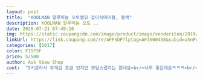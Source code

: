 ```yaml
---
layout: post 
title:  "KOOLMAN 알루미늄 오토캠핑 접이식테이블, 블랙" 
description: KOOLMAN 알루미늄 오토 ..
date: 2020-07-21 07:49:18 
img: https://static.coupangcdn.com/image/product/image/vendoritem/2019/09/09/3690292440/eeb1cce5-be30-432d-9a87-02284e9533b0.jpg 
linkUrl: https://link.coupang.com/re/AFFSDP?lptag=AF3600438&subid=ahnPublicAsk&pageKey=1555595996&itemId=2660653777&vendorItemId=70651300183&traceid=V0-113-1f2c568dbcbb0533 
categories: [1017] 
color: F15F5F 
price: 52500 
author: Ask View Shop 
cont:  "5키로라서 무게감 조금 있지만 부담스럽지는 않네요<br/>너무 좋은데요ㅋㅋㅋ<br/>높이도 적당합니다<br/>사이즈는 2인, 최대 4인까지 가능할 것 같구요<br/>설치가 정말 간편하고 다 접으면 부피가 줄어서 보관도 용이해요<br/>조립 간편하고 손상된 부분 없었습니다.<br/> 거실에서 2일정도 써봤는데 내구성도 만족스럽네요^^<br/>튼튼한지는 몇달 써봐야알겠지만 집에 설치했을때는 꽤나 견고한 편이에요<br/>" 
---
```

